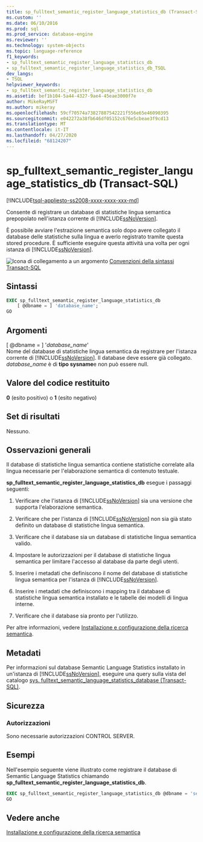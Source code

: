 ```yaml
---
title: sp_fulltext_semantic_register_language_statistics_db (Transact-SQL) | Microsoft Docs
ms.custom: ''
ms.date: 06/10/2016
ms.prod: sql
ms.prod_service: database-engine
ms.reviewer: ''
ms.technology: system-objects
ms.topic: language-reference
f1_keywords:
- sp_fulltext_semantic_register_language_statistics_db
- sp_fulltext_semantic_register_language_statistics_db_TSQL
dev_langs:
- TSQL
helpviewer_keywords:
- sp_fulltext_semantic_register_language_statistics_db
ms.assetid: bef1b104-5a44-4327-9ae4-45eae3000f7e
author: MikeRayMSFT
ms.author: mikeray
ms.openlocfilehash: 59cf70574a73827887542221f556e65e46090395
ms.sourcegitcommit: e042272a38fb646df05152c676e5cbeae3f9cd13
ms.translationtype: MT
ms.contentlocale: it-IT
ms.lasthandoff: 04/27/2020
ms.locfileid: "68124207"
---
```

# <a name="sp_fulltext_semantic_register_language_statistics_db-transact-sql"></a>sp_fulltext_semantic_register_language_statistics_db (Transact-SQL)
[!INCLUDE[tsql-appliesto-ss2008-xxxx-xxxx-xxx-md](../../includes/tsql-appliesto-ss2008-xxxx-xxxx-xxx-md.md)]

  Consente di registrare un database di statistiche lingua semantica prepopolato nell'istanza corrente di [!INCLUDE[ssNoVersion](../../includes/ssnoversion-md.md)].  
  
 È possibile avviare l'estrazione semantica solo dopo avere collegato il database delle statistiche sulla lingua e averlo registrato tramite questa stored procedure. È sufficiente eseguire questa attività una volta per ogni istanza di [!INCLUDE[ssNoVersion](../../includes/ssnoversion-md.md)].  
  
 ![Icona di collegamento a un argomento](../../database-engine/configure-windows/media/topic-link.gif "Icona di collegamento a un argomento") [Convenzioni della sintassi Transact-SQL](../../t-sql/language-elements/transact-sql-syntax-conventions-transact-sql.md)  
  
## <a name="syntax"></a>Sintassi  
  
```sql  
EXEC sp_fulltext_semantic_register_language_statistics_db  
    [ @dbname = ] 'database_name';  
GO  
```  
  
##  <a name="arguments"></a><a name="Arguments"></a>Argomenti  
 [ @dbname = ] '*database_name*'  
 Nome del database di statistiche lingua semantica da registrare per l'istanza corrente di [!INCLUDE[ssNoVersion](../../includes/ssnoversion-md.md)]. Il database deve essere già collegato. *database_name* è di **tipo sysname**e non può essere null.  
  
## <a name="return-code-value"></a>Valore del codice restituito  
 **0** (esito positivo) o **1** (esito negativo)  
  
## <a name="result-set"></a>Set di risultati  
 Nessuno.  
  
## <a name="general-remarks"></a>Osservazioni generali  
 Il database di statistiche lingua semantica contiene statistiche correlate alla lingua necessarie per l'elaborazione semantica di contenuto testuale.  
  
 **sp_fulltext_semantic_register_language_statistics_db** esegue i passaggi seguenti:  
  
1.  Verificare che l'istanza di [!INCLUDE[ssNoVersion](../../includes/ssnoversion-md.md)] sia una versione che supporta l'elaborazione semantica.  
  
2.  Verificare che per l'istanza di [!INCLUDE[ssNoVersion](../../includes/ssnoversion-md.md)] non sia già stato definito un database di statistiche lingua semantica.  
  
3.  Verificare che il database sia un database di statistiche lingua semantica valido.  
  
4.  Impostare le autorizzazioni per il database di statistiche lingua semantica per limitare l'accesso al database da parte degli utenti.  
  
5.  Inserire i metadati che definiscono il nome del database di statistiche lingua semantica per l'istanza di [!INCLUDE[ssNoVersion](../../includes/ssnoversion-md.md)].  
  
6.  Inserire i metadati che definiscono i mapping tra il database di statistiche lingua semantica installato e le tabelle dei modelli di lingua interne.  
  
7.  Verificare che il database sia pronto per l'utilizzo.  
  
 Per altre informazioni, vedere [Installazione e configurazione della ricerca semantica](../../relational-databases/search/install-and-configure-semantic-search.md).  
  
## <a name="metadata"></a>Metadati  
 Per informazioni sul database Semantic Language Statistics installato in un'istanza di [!INCLUDE[ssNoVersion](../../includes/ssnoversion-md.md)], eseguire una query sulla vista del catalogo [sys. fulltext_semantic_language_statistics_database &#40;Transact-SQL&#41;](../../relational-databases/system-catalog-views/sys-fulltext-semantic-language-statistics-database-transact-sql.md).  
  
## <a name="security"></a>Sicurezza  
  
### <a name="permissions"></a>Autorizzazioni  
 Sono necessarie autorizzazioni CONTROL SERVER.  
  
## <a name="examples"></a>Esempi  
 Nell'esempio seguente viene illustrato come registrare il database di Semantic Language Statistics chiamando **sp_fulltext_semantic_register_language_statistics_db**.  
  
```sql  
EXEC sp_fulltext_semantic_register_language_statistics_db @dbname = 'semanticsDb';  
GO  
```  
  
## <a name="see-also"></a>Vedere anche  
 [Installazione e configurazione della ricerca semantica](../../relational-databases/search/install-and-configure-semantic-search.md)  
  
  
